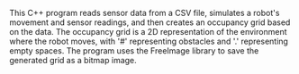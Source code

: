 This C++ program reads sensor data from a CSV file, simulates a robot's movement and 
sensor readings, and then creates an occupancy grid based on the data. The occupancy 
grid is a 2D representation of the environment where the robot moves, with '#' representing 
obstacles and '.' representing empty spaces. The program uses the FreeImage library to 
save the generated grid as a bitmap image.
